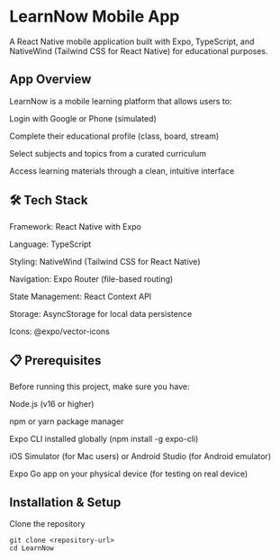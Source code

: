 # LearnNow Mobile App

A React Native mobile application built with Expo, TypeScript, and NativeWind (Tailwind CSS for React Native) for educational purposes.

## App Overview

LearnNow is a mobile learning platform that allows users to:

Login with Google or Phone (simulated)

Complete their educational profile (class, board, stream)

Select subjects and topics from a curated curriculum

Access learning materials through a clean, intuitive interface

## 🛠️ Tech Stack

Framework: React Native with Expo

Language: TypeScript

Styling: NativeWind (Tailwind CSS for React Native)

Navigation: Expo Router (file-based routing)

State Management: React Context API

Storage: AsyncStorage for local data persistence

Icons: @expo/vector-icons

## 📋 Prerequisites

Before running this project, make sure you have:

Node.js (v16 or higher)

npm or yarn package manager

Expo CLI installed globally (npm install -g expo-cli)

iOS Simulator (for Mac users) or Android Studio (for Android emulator)

Expo Go app on your physical device (for testing on real device)

## Installation & Setup

Clone the repository
```
git clone <repository-url>
cd LearnNow
```



